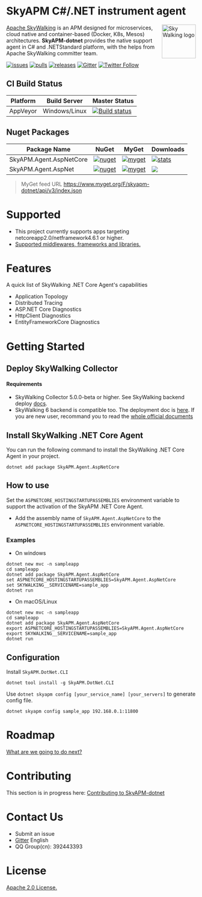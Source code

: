 SkyAPM C#/.NET instrument agent
==========

<img src="https://skyapmtest.github.io/page-resources/SkyAPM/skyapm.png" alt="Sky Walking logo" height="90px" align="right" />

[Apache SkyWalking](https://github.com/apache/incubator-skywalking) is an APM designed for microservices, cloud native and container-based (Docker, K8s, Mesos) architectures. **SkyAPM-dotnet** provides the native support agent in C# and .NETStandard platform, with the helps from Apache SkyWalking committer team.

[![issues](https://img.shields.io/github/issues-raw/skyapm/skyapm-dotnet.svg?style=flat-square)](https://github.com/SkyAPM/SkyAPM-dotnet/issues)
[![pulls](https://img.shields.io/github/issues-pr-raw/skyapm/skyapm-dotnet.svg?style=flat-square)](https://github.com/SkyAPM/SkyAPM-dotnet/pulls)
[![releases](https://img.shields.io/github/release/skyapm/skyapm-dotnet.svg?style=flat-square)](https://github.com/SkyAPM/SkyAPM-dotnet/releases)
[![Gitter](https://img.shields.io/gitter/room/openskywalking/lobby.svg?style=flat-square)](https://gitter.im/openskywalking/Lobby)
[![Twitter Follow](https://img.shields.io/twitter/follow/asfskywalking.svg?style=flat-square&label=Follow&logo=twitter)](https://twitter.com/AsfSkyWalking)

## CI Build Status

| Platform | Build Server | Master Status  |
|--------- |------------- |---------|
| AppVeyor |  Windows/Linux |[![Build status](https://ci.appveyor.com/api/projects/status/fl6vucwfn1vu94dv/branch/master?svg=true)](https://ci.appveyor.com/project/wu-sheng/skywalking-csharp/branch/master)|

## Nuget Packages

| Package Name |  NuGet | MyGet | Downloads 
|--------------|  ------- |  ------- |  ---- 
| SkyAPM.Agent.AspNetCore | [![nuget](https://img.shields.io/nuget/v/SkyAPM.Agent.AspNetCore.svg?style=flat-square)](https://www.nuget.org/packages/SkyAPM.Agent.AspNetCore) | [![myget](https://img.shields.io/myget/skyapm-dotnet/v/SkyAPM.Agent.AspNetCore.svg?style=flat-square)](https://www.myget.org/feed/skyapm-dotnet/package/nuget/SkyAPM.Agent.AspNetCore) | [![stats](https://img.shields.io/nuget/dt/SkyAPM.Agent.AspNetCore.svg?style=flat-square)](https://www.nuget.org/stats/packages/SkyAPM.Agent.AspNetCore?groupby=Version) 
| SkyAPM.Agent.AspNet | [![nuget](https://img.shields.io/nuget/v/SkyAPM.Agent.AspNet.svg?style=flat-square)](https://www.nuget.org/packages/SkyAPM.Agent.AspNet) | [![myget](https://img.shields.io/myget/skyapm-dotnet/v/SkyAPM.Agent.AspNet.svg?style=flat-square)](https://www.myget.org/feed/skyapm-dotnet/package/nuget/SkyAPM.Agent.AspNet) | [![](https://img.shields.io/nuget/dt/SkyAPM.Agent.AspNet.svg?style=flat-square)](https://www.nuget.org/stats/packages/SkyAPM.Agent.AspNet?groupby=Version)  

> MyGet feed URL https://www.myget.org/F/skyapm-dotnet/api/v3/index.json

# Supported
- This project currently supports apps targeting netcoreapp2.0/netframework4.6.1 or higher.
- [Supported middlewares, frameworks and libraries.](docs/Supported-list.md)

# Features
A quick list of SkyWalking .NET Core Agent's capabilities
- Application Topology
- Distributed Tracing
- ASP.NET Core Diagnostics
- HttpClient Diagnostics
- EntityFrameworkCore Diagnostics

# Getting Started

## Deploy SkyWalking Collector

#### Requirements
- SkyWalking Collector 5.0.0-beta or higher. See SkyWalking backend deploy [docs](https://github.com/apache/incubator-skywalking/blob/5.x/docs/en/Deploy-backend-in-standalone-mode.md).
- SkyWalking 6 backend is compatible too. The deployment doc is [here](https://github.com/apache/incubator-skywalking/blob/master/docs/en/setup/backend/backend-ui-setup.md). If you are new user, recommand you to read the 
[whole official documents](https://github.com/apache/incubator-skywalking/blob/master/docs/README.md)

## Install SkyWalking .NET Core Agent

You can run the following command to install the SkyWalking .NET Core Agent in your project.

```
dotnet add package SkyAPM.Agent.AspNetCore
```

## How to use
Set the `ASPNETCORE_HOSTINGSTARTUPASSEMBLIES` environment variable to support the activation of the SkyAPM .NET Core Agent. 

- Add the assembly name of `SkyAPM.Agent.AspNetCore` to the `ASPNETCORE_HOSTINGSTARTUPASSEMBLIES` environment variable.

### Examples
- On windows

```
dotnet new mvc -n sampleapp
cd sampleapp
dotnet add package SkyAPM.Agent.AspNetCore
set ASPNETCORE_HOSTINGSTARTUPASSEMBLIES=SkyAPM.Agent.AspNetCore
set SKYWALKING__SERVICENAME=sample_app
dotnet run
```

- On macOS/Linux

```
dotnet new mvc -n sampleapp
cd sampleapp
dotnet add package SkyAPM.Agent.AspNetCore
export ASPNETCORE_HOSTINGSTARTUPASSEMBLIES=SkyAPM.Agent.AspNetCore
export SKYWALKING__SERVICENAME=sample_app
dotnet run
```

## Configuration

Install `SkyAPM.DotNet.CLI`

```
dotnet tool install -g SkyAPM.DotNet.CLI
```

Use `dotnet skyapm config [your_service_name] [your_servers]` to generate config file. 

```
dotnet skyapm config sample_app 192.168.0.1:11800
```

# Roadmap
[What are we going to do next?](/docs/roadmap.md)

# Contributing
This section is in progress here: [Contributing to SkyAPM-dotnet](/CONTIBUTING.md)

# Contact Us
* Submit an issue
* [Gitter](https://gitter.im/openskywalking/Lobby) English
* QQ Group(cn): 392443393

# License
[Apache 2.0 License.](/LICENSE)
